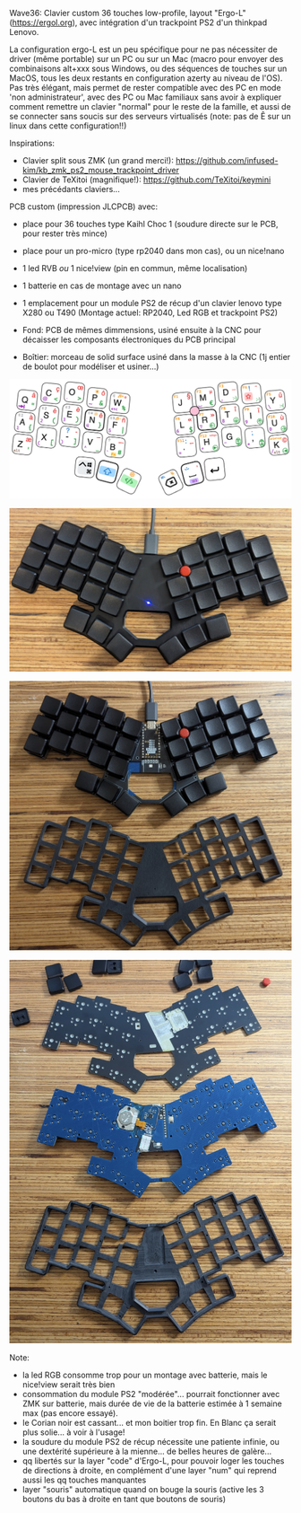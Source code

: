 Wave36: Clavier custom 36 touches low-profile, layout "Ergo-L" (https://ergol.org), avec intégration d'un trackpoint PS2 d'un thinkpad Lenovo.

La configuration ergo-L est un peu spécifique pour ne pas nécessiter de driver (même portable) sur un PC ou sur un Mac (macro pour envoyer des combinaisons alt+xxx sous Windows, ou des séquences de touches sur un MacOS, tous les deux restants en configuration azerty au niveau de l'OS). Pas très élégant, mais permet de rester compatible avec des PC en mode 'non administrateur', avec des PC ou Mac familiaux sans avoir à expliquer comment remettre un clavier "normal" pour le reste de la famille, et aussi de se connecter sans soucis sur des serveurs virtualisés (note: pas de Ê sur un linux dans cette configuration!!)

Inspirations:
- Clavier split sous ZMK (un grand merci!): https://github.com/infused-kim/kb_zmk_ps2_mouse_trackpoint_driver
- Clavier de TeXitoi (magnifique!): https://github.com/TeXitoi/keymini
- mes précédants claviers...

PCB custom (impression JLCPCB) avec:
- place pour 36 touches type Kaihl Choc 1 (soudure directe sur le PCB, pour rester très mince)
- place pour un pro-micro (type rp2040 dans mon cas), ou un nice!nano
- 1 led RVB *ou* 1 nice!view (pin en commun, même localisation)
- 1 batterie en cas de montage avec un nano
- 1 emplacement pour un module PS2 de récup d'un clavier lenovo type X280 ou T490
(Montage actuel: RP2040, Led RGB et trackpoint PS2)

- Fond: PCB de mêmes dimmensions, usiné ensuite à la CNC pour décaisser les composants électroniques du PCB principal

- Boîtier: morceau de solid surface usiné dans la masse à la CNC (1j entier de boulot pour modéliser et usiner...)

![](doc/wave36.excalidraw.png)

![](doc/wave36-1.jpg)

![](doc/wave36-2.jpg)

![](doc/wave36-3.jpg)

Note:
- la led RGB consomme trop pour un montage avec batterie, mais le nice!view serait très bien
- consommation du module PS2 "modérée"... pourrait fonctionner avec ZMK sur batterie, mais durée de vie de la batterie estimée à 1 semaine max (pas encore essayé).
- le Corian noir est cassant... et mon boitier trop fin. En Blanc ça serait plus solie... à voir à l'usage!
- la soudure du module PS2 de récup nécessite une patiente infinie, ou une dextérité supérieure à la mienne... de belles heures de galère...
- qq libertés sur la layer "code" d'Ergo-L, pour pouvoir loger les touches de directions à droite, en complément d'une layer "num" qui reprend aussi les qq touches manquantes
- layer "souris" automatique quand on bouge la souris (active les 3 boutons du bas à droite en tant que boutons de souris)
